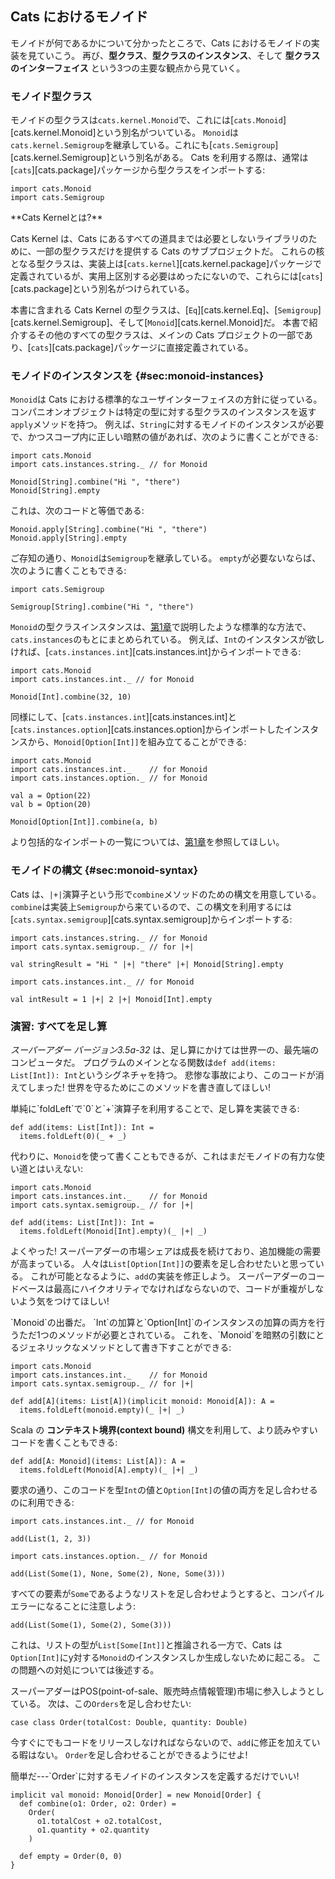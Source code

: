 ## Cats におけるモノイド

モノイドが何であるかについて分かったところで、Cats におけるモノイドの実装を見ていこう。
再び、**型クラス**、**型クラスのインスタンス**、そして **型クラスのインターフェイス** という3つの主要な観点から見ていく。

### モノイド型クラス

モノイドの型クラスは`cats.kernel.Monoid`で、これには[`cats.Monoid`][cats.kernel.Monoid]という別名がついている。
`Monoid`は`cats.kernel.Semigroup`を継承している。これにも[`cats.Semigroup`][cats.kernel.Semigroup]という別名がある。
Cats を利用する際は、通常は[`cats`][cats.package]パッケージから型クラスをインポートする:

```tut:book:silent
import cats.Monoid
import cats.Semigroup
```

<div class="callout callout-info">
**Cats Kernelとは?**

Cats Kernel は、Cats にあるすべての道具までは必要としないライブラリのために、一部の型クラスだけを提供する Cats のサブプロジェクトだ。
これらの核となる型クラスは、実装上は[`cats.kernel`][cats.kernel.package]パッケージで定義されているが、実用上区別する必要はめったにないので、これらには[`cats`][cats.package]という別名がつけられている。

本書に含まれる Cats Kernel の型クラスは、[`Eq`][cats.kernel.Eq]、[`Semigroup`][cats.kernel.Semigroup]、そして[`Monoid`][cats.kernel.Monoid]だ。
本書で紹介するその他のすべての型クラスは、メインの Cats プロジェクトの一部であり、[`cats`][cats.package]パッケージに直接定義されている。
</div>

### モノイドのインスタンスを {#sec:monoid-instances}

`Monoid`は Cats における標準的なユーザインターフェイスの方針に従っている。コンパニオンオブジェクトは特定の型に対する型クラスのインスタンスを返す`apply`メソッドを持つ。
例えば、`String`に対するモノイドのインスタンスが必要で、かつスコープ内に正しい暗黙の値があれば、次のように書くことができる:

```tut:book:silent
import cats.Monoid
import cats.instances.string._ // for Monoid
```

```tut:book
Monoid[String].combine("Hi ", "there")
Monoid[String].empty
```

これは、次のコードと等価である:

```tut:book
Monoid.apply[String].combine("Hi ", "there")
Monoid.apply[String].empty
```

ご存知の通り、`Monoid`は`Semigroup`を継承している。
`empty`が必要ないならば、次のように書くこともできる:

```tut:book:silent
import cats.Semigroup
```

```tut:book
Semigroup[String].combine("Hi ", "there")
```

`Monoid`の型クラスインスタンスは、[第1章](#importing-default-instances)で説明したような標準的な方法で、`cats.instances`のもとにまとめられている。
例えば、`Int`のインスタンスが欲しければ、[`cats.instances.int`][cats.instances.int]からインポートできる:

```tut:book:silent
import cats.Monoid
import cats.instances.int._ // for Monoid
```

```tut:book
Monoid[Int].combine(32, 10)
```

同様にして、[`cats.instances.int`][cats.instances.int]と[`cats.instances.option`][cats.instances.option]からインポートしたインスタンスから、`Monoid[Option[Int]]`を組み立てることができる:

```tut:book:silent
import cats.Monoid
import cats.instances.int._    // for Monoid
import cats.instances.option._ // for Monoid
```

```tut:book
val a = Option(22)
val b = Option(20)

Monoid[Option[Int]].combine(a, b)
```

より包括的なインポートの一覧については、[第1章](#import-default-instances)を参照してほしい。

### モノイドの構文 {#sec:monoid-syntax}

Cats は、`|+|`演算子という形で`combine`メソッドのための構文を用意している。
`combine`は実装上`Semigroup`から来ているので、この構文を利用するには[`cats.syntax.semigroup`][cats.syntax.semigroup]からインポートする:

```tut:book:silent
import cats.instances.string._ // for Monoid
import cats.syntax.semigroup._ // for |+|
```

```tut:book
val stringResult = "Hi " |+| "there" |+| Monoid[String].empty
```

```tut:book:silent
import cats.instances.int._ // for Monoid
```

```tut:book
val intResult = 1 |+| 2 |+| Monoid[Int].empty
```

### 演習: すべてを足し算

*スーパーアダー バージョン3.5a-32* は、足し算にかけては世界一の、最先端のコンピュータだ。
プログラムのメインとなる関数は`def add(items: List[Int]): Int`というシグネチャを持つ。
悲惨な事故により、このコードが消えてしまった! 世界を守るためにこのメソッドを書き直してほしい!

<div class="solution">
単純に`foldLeft`で`0`と`+`演算子を利用することで、足し算を実装できる:

```tut:book:silent
def add(items: List[Int]): Int =
  items.foldLeft(0)(_ + _)
```

代わりに、`Monoid`を使って書くこともできるが、これはまだモノイドの有力な使い道とはいえない:

```tut:book:silent
import cats.Monoid
import cats.instances.int._    // for Monoid
import cats.syntax.semigroup._ // for |+|

def add(items: List[Int]): Int =
  items.foldLeft(Monoid[Int].empty)(_ |+| _)
```
</div>

よくやった! スーパーアダーの市場シェアは成長を続けており、追加機能の需要が高まっている。
人々は`List[Option[Int]]`の要素を足し合わせたいと思っている。
これが可能となるように、`add`の実装を修正しよう。
スーパーアダーのコードベースは最高にハイクオリティでなければならないので、コードが重複がしないよう気をつけてほしい!

<div class="solution">
`Monoid`の出番だ。
`Int`の加算と`Option[Int]`のインスタンスの加算の両方を行うただ1つのメソッドが必要とされている。
これを、`Monoid`を暗黙の引数にとるジェネリックなメソッドとして書き下すことができる:

```tut:book:silent
import cats.Monoid
import cats.instances.int._    // for Monoid
import cats.syntax.semigroup._ // for |+|

def add[A](items: List[A])(implicit monoid: Monoid[A]): A =
  items.foldLeft(monoid.empty)(_ |+| _)
```

Scala の **コンテキスト境界(context bound)** 構文を利用して、より読みやすいコードを書くこともできる:

```tut:book:silent
def add[A: Monoid](items: List[A]): A =
  items.foldLeft(Monoid[A].empty)(_ |+| _)
```

要求の通り、このコードを型`Int`の値と`Option[Int]`の値の両方を足し合わせるのに利用できる:

```tut:book:silent
import cats.instances.int._ // for Monoid
```

```tut:book
add(List(1, 2, 3))
```

```tut:book:silent
import cats.instances.option._ // for Monoid
```

```tut:book
add(List(Some(1), None, Some(2), None, Some(3)))
```

すべての要素が`Some`であるようなリストを足し合わせようとすると、コンパイルエラーになることに注意しよう:

```tut:book:fail
add(List(Some(1), Some(2), Some(3)))
```

これは、リストの型が`List[Some[Int]]`と推論される一方で、Cats は`Option[Int]`にy対する`Monoid`のインスタンスしか生成しないために起こる。
この問題への対処については後述する。
</div>

スーパーアダーはPOS(point-of-sale、販売時点情報管理)市場に参入しようとしている。
次は、この`Orders`を足し合わせたい:

```tut:book:silent
case class Order(totalCost: Double, quantity: Double)
```

今すぐにでもコードをリリースしなければならないので、`add`に修正を加えている暇はない。
`Order`を足し合わせることができるようにせよ!

<div class="solution">
簡単だ---`Order`に対するモノイドのインスタンスを定義するだけでいい!

```tut:book:silent
implicit val monoid: Monoid[Order] = new Monoid[Order] {
  def combine(o1: Order, o2: Order) =
    Order(
      o1.totalCost + o2.totalCost,
      o1.quantity + o2.quantity
    )

  def empty = Order(0, 0)
}
```
</div>
